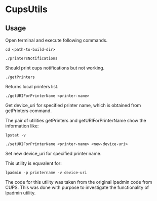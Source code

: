 # CupsUtils

## Usage

Open terminal and execute following commands.

```
cd <path-to-build-dir>
```

```
./printersNotifications
```
Should print cups notifications but not working.



```
./getPrinters
```
Returns local printers list.


```
./getURIForPrinterName <printer-name>
```
Get device_uri for specified printer name, which is obtained from getPrinters command.


The pair of utilities getPrinters and getURIForPrinterName show the information like:
```
lpstat -v
``` 

```
./setURIForPrinterName <printer-name> <new-device-uri>
```
Set new device_uri for specified printer name.

This utility is equvalent for:
```
lpadmin -p printername -v device-uri
```

The code for this utility was taken from the original lpadmin code from CUPS.
This was done with purpose to investigate the functionality of lpadmin utility.
